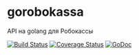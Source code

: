 gorobokassa
===========

API на golang для Робокассы


[![Build Status](https://travis-ci.org/ernado/gorobokassa.svg?branch=master)](https://travis-ci.org/ernado/gorobokassa)
[![Coverage Status](https://img.shields.io/coveralls/ernado/gorobokassa.svg)](https://coveralls.io/r/ernado/gorobokassa?branch=master)
[![GoDoc](https://godoc.org/github.com/ernado/gorobokassa?status.png)](https://godoc.org/github.com/ernado/gorobokassa)
